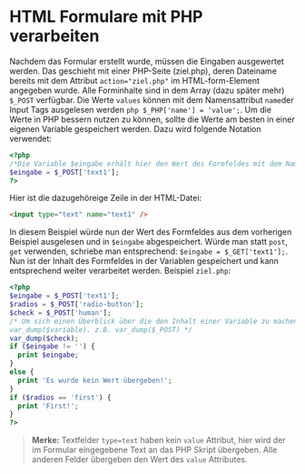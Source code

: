 # HTML Formulare mit PHP verarbeiten

Nachdem das Formular erstellt wurde, müssen die Eingaben ausgewertet werden. Das geschieht mit einer PHP-Seite (ziel.php), deren Dateiname bereits mit dem Attribut `action="ziel.php"` im HTML-form-Element angegeben wurde. Alle Forminhalte sind in dem Array (dazu später mehr) `$_POST` verfügbar. Die Werte `values` können mit dem Namensattribut `name`der Input Tags ausgelesen werden `php $_PHP['name'] = 'value';`. Um die Werte in PHP bessern nutzen zu können, sollte die Werte am besten in einer eigenen Variable gespeichert werden. Dazu wird folgende Notation verwendet:

```php
<?php
/*Die Variable $eingabe erhält hier den Wert des Formfeldes mit dem Namen text1*/
$eingabe = $_POST['text1'];
?>
``` 
Hier ist die dazugehöreige Zeile in der HTML-Datei:
```html
<input type="text" name="text1" />
```

In diesem Beispiel würde nun der Wert des Formfeldes aus dem vorherigen Beispiel ausgelesen und in `$eingabe` abgespeichert. Würde man statt `post`, `get` verwenden, schriebe man entsprechend: `$eingabe = $_GET['text1'];`. Nun ist der Inhalt des Formfeldes in der Variablen gespeichert und kann entsprechend weiter verarbeitet werden.
Beispiel `ziel.php`:
```php
<?php
$eingabe = $_POST['text1'];
$radios = $_POST['radio-button'];
$check = $_POST['human'];
/* Um sich einen Überblick über die den Inhalt einer Variable zu machen verwenden sie die php Funktion
var_dump($variable). z.B. var_dump($_POST) */
var_dump($check);
if ($eingabe != '') {
  print $eingabe;
}
else {
  print 'Es wurde kein Wert übergeben!';
}
if ($radios == 'first') {
  print 'First!';
}
?>
```
>**Merke:** Textfelder `type=text` haben kein `value` Attribut, hier wird der im Formular eingegebene Text an das PHP Skript übergeben. Alle anderen Felder übergeben den Wert des `value` Attributes.
